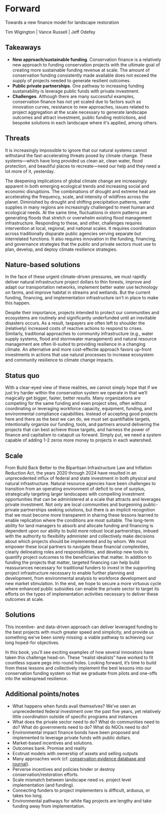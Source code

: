 # Forward
Towards a new finance model for landscape restoration

Tim Wigington | Vance Russell | Jeff Odefey

## Takeaways
- **New approach/sustainable funding**. Conservation finance is a relatively new approach to funding conservation projects with the ultimate goal of creating more sustainable funding revenue at scale. The amount of conservation funding consistently made available does not exceed the supply of projects needed to generate resilient outcomes.
- **Public private partnerships**. One pathway to increasing funding sustainability is leverage public funds with private investment.
- **Challenges**. Although there are many successful examples, conservation finance has not yet scaled due to factors such as innovation curves, resistance to new approaches, issues related to project aggregation at the scale necessary to generate landscape outcomes and attract investment, public funding restrictions, and bespoke solutions in each landscape where it's applied, among others. 

## Threats
It is increasingly impossible to ignore that our natural systems cannot withstand the fast-accelerating threats posed by climate change. These systems—which have long provided us clean air, clean water, flood protection, and beautiful places to recreate—need our help and they need a lot more of it, yesterday.

The deepening implications of global climate change are increasingly apparent in both emerging ecological trends and increasing social and economic disruptions.  The combinations of drought and extreme heat are accelerating the frequency, scale, and intensity of wildfires across the planet. Diminished by drought and shifting precipitation patterns, water supplies in many regions are increasingly challenged to meet human and ecological needs. At the same time, fluctuations in storm patterns are generating floods that stretch or overwhelm existing flood management infrastructure. Responding to these, and other, challenges requires intervention at local, regional, and national scales.  It requires coordination across traditionally disparate public agencies serving separate but interrelated functions. It also requires innovation in the funding, financing, and governance strategies that the public and private sectors must use to plan, develop, and deploy climate resilience strategies.

## Nature-based solutions
In the face of these urgent climate-driven pressures, we must rapidly deliver natural infrastructure project dollars to thin forests, improve and adapt our transportation networks, implement better water use technology on farms, and improve habitat in streams and wetlands. But the current funding, financing, and implementation infrastructure isn’t in place to make this happen.

Despite their importance, projects intended to protect our communities and ecosystems are routinely and significantly underfunded until an inevitable disasters occurs. As a result, taxpayers are often left to shoulder the (relatively) increased costs of reactive actions to respond to crises. Similarly, traditional approaches to community infrastructure (e.g., water supply systems, flood and stormwater management) and natural resource management are often ill-suited to providing resilience in a changing climate. An alternative and more cost-effectie approach favors up-front investments in actions that use natural processes to increase ecosystem and community resilience to climate change impacts. 

## Status quo
With a clear-eyed view of these realities, we cannot simply hope that if we just try harder within the conservation system we operate in that we’ll magically get bigger, faster, better results. Many organizations are competing for the same funding and even project sites, often without coordinating or leveraging workforce capacity, equipment, funding, and environmental compliance capabilities. Instead of accepting good projects here and there as the best we can do, we must set quantifiable targets, intentionally organize our funding, tools, and partners around delivering the projects that can best achieve those targets, and harness the power of finance and capitalism to catapult us forward. Simply put, we need a system capable of adding 1-2 zeros more money to projects in each watershed.

## Scale
From Build Back Better to the Bipartisan Infrastructure Law and Inflation Reduction Act, the years 2020 through 2024 have resulted in an unprecedented influx of federal and state investment in both physical and natural infrastructure. Natural resource agencies have been challenges to transition from an operating environment of deficit to one of surplus, strategically targeting larger landscapes with compelling investment opportunities that can be administered at a scale that attracts and leverages private investment. Not only are local communities and burgeoning public-private partnerships seeking solutions, but there is an implicit recognition that we must become more transparent in sharing these lessons learned to enable replication where the conditions are most suitable. The long-term ability for land managers to absorb and allocate funding and financing is dependent upon our ability to build more robust local partnerships, imbued with the authority to flexibility administer and collectively make decisions about which projects should be implemented and by whom. We must empower these local partners to navigate these financial complexities, clearly delineating roles and responsibilities, and develop new tools to quantify project outcomes to the beneficiaries that matter. In addition to funding the projects that matter, targeted financing can help build reassurances necessary for traditional funders to invest in the supporting project infrastructure necessary to enable further planning and development, from environmental analysis to workforce development and new market stimulation. In the end, we hope to secure a more virtuous cycle where enhanced public subsidies can enable the private sector to target its efforts on the types of implementation activities necessary to deliver these outcomes at scale.

## Solutions
This incentive- and data-driven approach can deliver leveraged funding to the best projects with much greater speed and simplicity, and provide us something we’ve been sorely missing: a viable pathway to achieving our long hoped-for objectives.

In this book, you’ll see exciting examples of how several innovators have taken this challenge head-on. These “realist idealists” have worked to fit countless square pegs into round holes. Looking forward, it’s time to build from these lessons and collectively implement the best lessons into our conservation funding system so that we graduate from pilots and one-offs into the widespread resilience.

## Additional points/notes
- What happens when funds avail themselves? We’ve seen an unprecedented federal investment over the past five years, yet relatively little coordination outside of specific programs and instances
- What does the private sector need to do? What do communities need to do? What do governments need to do? What do NGOs need to do?
- Environmental impact finance bonds have been proposed and implemented to leverage private funds with public dollars. 
- Market-based incentives and solutions.
- Outcomes bank. Promise and reality
- Ecotrust models with ownership of assets and selling outputs
- Many approaches work (cf. [conservation evidence database and journal](https://www.conservationevidence.com/)).
- Perverse incentives and policies hinder or destroy conservation/restoration efforts.
- Scale mismatch between landscape need vs. project level implementation (and funding).
- Connecting funders to project implementers is difficult, arduous, or takes too long.
- Environmental pathways for white flag projects are lengthy and take funding away from implementation.
